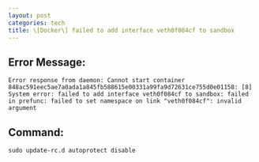 ```yaml
---
layout: post
categories: tech
title: \[Docker\] failed to add interface veth0f084cf to sandbox
---
```


## Error Message:

    Error response from daemon: Cannot start container 848ac591eec5ae7a0ada1a845fb588615e00331a99fa9d72631ce755d0e01158: [8] System error: failed to add interface veth0f084cf to sandbox: failed in prefunc: failed to set namespace on link "veth0f084cf": invalid argument

## Command:

    sudo update-rc.d autoprotect disable

